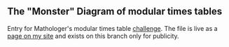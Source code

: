 ## The "Monster" Diagram of modular times tables

Entry for Mathologer's modular times table [challenge](https://www.youtube.com/watch?v=6ZrO90AI0c8). The file is live as a [page on my site](https://teodor.nistor.uk/#/diagram) and exists on this branch only for publicity.

